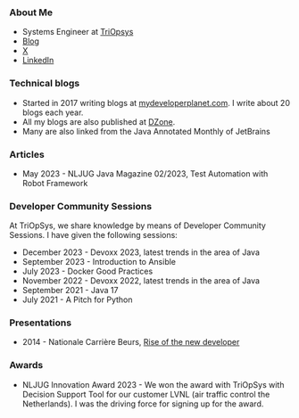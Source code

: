 ### About Me
* Systems Engineer at [TriOpsys](https://www.triopsys.nl)
* [Blog](https://www.mydeveloperplanet.com)
* [X](https://twitter.com/mydevlprplanet)
* [LinkedIn](https://www.linkedin.com/in/gunter-rotsaert-5402a912/)

### Technical blogs
* Started in 2017 writing blogs at [mydeveloperplanet.com](https://www.mydeveloperplanet.com). I write about 20 blogs each year.
* All my blogs are also published at [DZone](https://dzone.com/authors/mydeveloperplanet).
* Many are also linked from the Java Annotated Monthly of JetBrains

### Articles
* May 2023 - NLJUG Java Magazine 02/2023, Test Automation with Robot Framework

### Developer Community Sessions
At TriOpSys, we share knowledge by means of Developer Community Sessions. I have given the following sessions:
* December 2023 - Devoxx 2023, latest trends in the area of Java
* September 2023 - Introduction to Ansible
* July 2023 - Docker Good Practices
* November 2022 - Devoxx 2022, latest trends in the area of Java
* September 2021 - Java 17
* July 2021 - A Pitch for Python

### Presentations
* 2014 - Nationale Carrière Beurs, [Rise of the new developer](https://www.carrierebeurs.nl/workshops/opkomst-van-de-nieuwe-ontwikkelaar/item10348)

### Awards
* NLJUG Innovation Award 2023 - We won the award with TriOpSys with Decision Support Tool for our customer LVNL (air traffic control the Netherlands). I was the driving force for signing up for the award.

<!--
**mydeveloperplanet/mydeveloperplanet** is a ✨ _special_ ✨ repository because its `README.md` (this file) appears on your GitHub profile.

Here are some ideas to get you started:

- 🔭 I’m currently working on ...
- 🌱 I’m currently learning ...
- 👯 I’m looking to collaborate on ...
- 🤔 I’m looking for help with ...
- 💬 Ask me about ...
- 📫 How to reach me: ...
- 😄 Pronouns: ...
- ⚡ Fun fact: ...
-->
